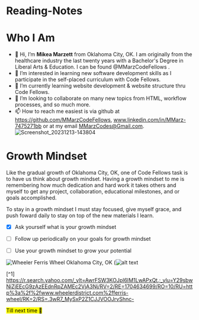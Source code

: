 # Reading-Notes
# **Who I Am**
- 👋 Hi, I’m **Mikea Marzett** from Oklahoma City, OK. I am originally from the healthcare industry the last twenty years with a Bachelor's Degree in Liberal Arts & Education. I can be found @MMarzCodeFellows .
- 👀 I’m interested in learning new software development skills as I participate in the self-placed
 curriculum with Code Fellows.
- 🌱 I’m currently learning website development & website structure thru Code Fellows. 
- 💞️ I’m looking to collaborate on many new topics from HTML, workflow processes, and so much more.
- 📫 How to reach me easiest is via github at https://github.com/MMarzCodeFellows, www.linkedin.com/in/MMarz-7475271bb or at my email MMarzCodes@Gmail.com.
 ![Screenshot_20231213-143804](https://github.com/MMarzCodeFellows/MMarzCodeFellows/assets/155282209/2bc90db6-c5bf-4fcc-9e97-b96186fc7ea0)
# **Growth Mindset**  
Like the gradual growth of Oklahoma City, OK, one of Code Fellows task is to have us think about growth mindset. Having a growth mindset to me is remembering how much dedication and hard work it takes others and myself to get any project, collaboration, educational milestones, and or goals accomplished. 

To stay in a growth mindset I must stay focused, give myself grace, and push foward daily to stay on top of the new materials I learn.

-[x] Ask yourself what is your growth mindset

-[ ] Follow up periodically on your goals for growth mindset

-[ ] Use your growth mindset to grow your potential

![Wheeler Ferris Wheel Oklahoma City, OK](https://github.com/MMarzCodeFellows/reading-notes/assets/155282209/aa55ca97-2b21-4728-a1e3-00101fb4933b)
(![alt text](https://www.wheelerdistrict.com/visit/)

[^1] https://r.search.yahoo.com/_ylt=AwrFSW3KOJpl6IM1LwAPxQt.;_ylu=Y29sbwNiZjEEcG9zAzEEdnRpZAMEc2VjA3Nj/RV=2/RE=1704634699/RO=10/RU=http%3a%2f%2fwww.wheelerdistrict.com%2fferris-wheel/RK=2/RS=.3wR7_MySxP2Z1CJJVOOJrvShnc-

<!---
MMarzCodeFellows/MMarzCodeFellows is a ✨ special ✨ repository because its `README.md` (this file) appears on your GitHub profile.
You can click the Preview link to take a look at your changes.
--->

<mark>Till next time<mark> :wave:
